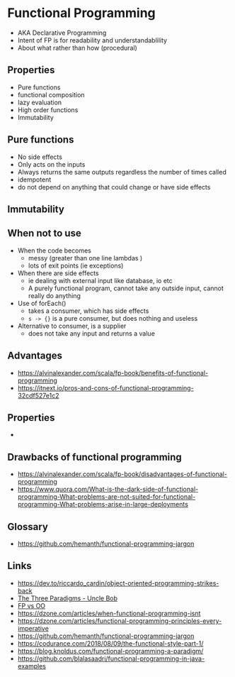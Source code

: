 # Functional Programming

- AKA Declarative Programming
- Intent of FP is for readability and understandablility
- About what rather than how (procedural)

## Properties

- Pure functions
- functional composition
- lazy evaluation
- High order functions
- Immutability

## Pure functions

- No side effects
- Only acts on the inputs
- Always returns the same outputs regardless the number of times called
- idempotent
- do not depend on anything that could change or have side effects

## Immutability

## When not to use

- When the code becomes
  - messy (greater than one line lambdas )
  - lots of exit points (ie exceptions)
- When there are side effects
  - ie dealing with external input like database, io etc
  - A purely functional program, cannot take any outside input, cannot really do anything
- Use of forEach()
  - takes a consumer, which has side effects
  - `s -> {}` is a pure consumer, but does nothing and useless
- Alternative to consumer, is a supplier
  - does not take any input and returns a value

## Advantages

- https://alvinalexander.com/scala/fp-book/benefits-of-functional-programming
- https://itnext.io/pros-and-cons-of-functional-programming-32cdf527e1c2

## Properties

-

## Drawbacks of functional programming

- https://alvinalexander.com/scala/fp-book/disadvantages-of-functional-programming
- https://www.quora.com/What-is-the-dark-side-of-functional-programming-What-problems-are-not-suited-for-functional-programming-What-problems-arise-in-large-deployments

## Glossary

- https://github.com/hemanth/functional-programming-jargon

## Links

- https://dev.to/riccardo_cardin/object-oriented-programming-strikes-back
- [The Three Paradigms - Uncle Bob](https://blog.cleancoder.com/uncle-bob/2012/12/19/Three-Paradigms.html)
- [FP vs OO](https://blog.cleancoder.com/uncle-bob/2018/04/13/FPvsOO.html)
- https://dzone.com/articles/when-functional-programming-isnt
- https://dzone.com/articles/functional-programming-principles-every-imperative
- https://github.com/hemanth/functional-programming-jargon
- https://codurance.com/2018/08/09/the-functional-style-part-1/
- https://blog.knoldus.com/functional-programming-a-paradigm/
- https://github.com/blalasaadri/functional-programming-in-java-examples
